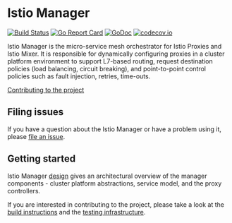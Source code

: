 # Istio Manager #
[![Build Status](https://testing.istio.io/buildStatus/icon?job=manager/postsubmit)](https://testing.istio.io/job/manager/)
[![Go Report Card](https://goreportcard.com/badge/github.com/istio/manager)](https://goreportcard.com/report/github.com/istio/manager)
[![GoDoc](https://godoc.org/github.com/istio/manager?status.svg)](https://godoc.org/github.com/istio/manager)
[![codecov.io](https://codecov.io/github/istio/manager/coverage.svg?branch=master)](https://codecov.io/github/istio/manager?branch=master)

Istio Manager is the micro-service mesh orchestrator for Istio Proxies and Istio Mixer. It is responsible for dynamically configuring proxies in a cluster platform environment to support L7-based routing, request destination policies (load balancing, circuit breaking), and point-to-point control policies such as fault injection, retries, time-outs.

[Contributing to the project](./CONTRIBUTING.md)

## Filing issues ##

If you have a question about the Istio Manager or have a problem using it, please
[file an issue](https://github.com/istio/manager/issues/new).

## Getting started ##

Istio Manager [design](doc/design.md) gives an architectural overview of the manager components - cluster platform abstractions, service model, and the proxy controllers.

If you are interested in contributing to the project, please take a look at the [build instructions](doc/build.md) and the [testing infrastructure](doc/testing.md).

